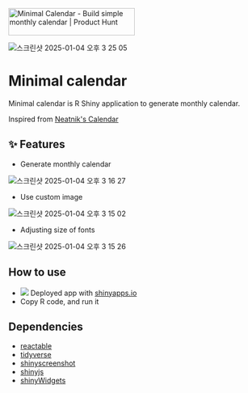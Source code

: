 <!-- Badges --> 
<a href="https://www.producthunt.com/posts/minimal-calendar?embed=true&utm_source=badge-featured&utm_medium=badge&utm_souce=badge-minimal&#0045;calendar" target="_blank"><img src="https://api.producthunt.com/widgets/embed-image/v1/featured.svg?post_id=759215&theme=light" alt="Minimal&#0032;Calendar - Build&#0032;simple&#0032;monthly&#0032;calendar | Product Hunt" style="width: 250px; height: 54px;" width="250" height="54" /></a>

![스크린샷 2025-01-04 오후 3 25 05](https://github.com/user-attachments/assets/2900b7d2-50b2-4a50-af88-6630ae8e91b9)

# Minimal calendar

Minimal calendar is R Shiny application to generate monthly calendar.

Inspired from [Neatnik's Calendar](https://neatnik.net/calendar/?year=2025)

## ✨ Features 
- Generate monthly calendar

![스크린샷 2025-01-04 오후 3 16 27](https://github.com/user-attachments/assets/c412fd4b-fa1a-4ebe-9324-d905ca7f7876)

- Use custom image

![스크린샷 2025-01-04 오후 3 15 02](https://github.com/user-attachments/assets/617a1ea9-f744-4cbd-a7de-c30f483a88dd)

- Adjusting size of fonts

![스크린샷 2025-01-04 오후 3 15 26](https://github.com/user-attachments/assets/b6a80d1a-848c-41a5-9040-cec2b814d4c3)

## How to use

- ![](https://img.shields.io/badge/Recommend-231572?style=flat) Deployed app with [shinyapps.io](https://jhkim.shinyapps.io/calendar/)
- Copy R code, and run it

## Dependencies

- [reactable](https://github.com/glin/reactable/)
- [tidyverse](https://github.com/tidyverse)
- [shinyscreenshot](https://github.com/daattali/shinyscreenshot)
- [shinyjs](https://github.com/daattali/shinyjs)
- [shinyWidgets](https://github.com/dreamRs/shinyWidgets)
